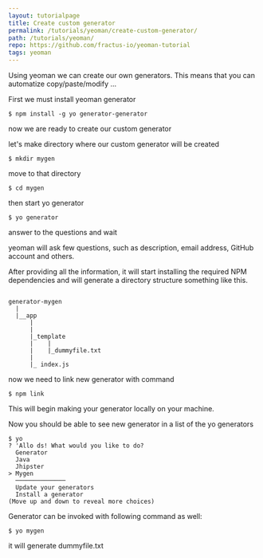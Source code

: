 ```yaml
---
layout: tutorialpage
title: Create custom generator
permalink: /tutorials/yeoman/create-custom-generator/
path: /tutorials/yeoman/
repo: https://github.com/fractus-io/yeoman-tutorial
tags: yeoman
---
```


Using yeoman we can create our own generators.
This means that you can automatize copy/paste/modify ...

 

First we must install yeoman generator

```
$ npm install -g yo generator-generator
```

now we are ready to create our custom generator

let's make directory where our custom generator will be created

```
$ mkdir mygen
```

move to that directory

```
$ cd mygen
```

then start yo generator

```
$ yo generator
```

answer to the questions and wait

yeoman will ask few questions, such as description, email address, GitHub account and others.

After providing all the information, it will start installing the required NPM dependencies and will generate a directory structure something like this.

```

generator-mygen
  |
  |__app
      |
      |
      |_template
      |    |
      |    |_dummyfile.txt
      |
      |_ index.js 	  

```

now we need to link new generator with command

```
$ npm link
```
This will begin making your generator locally on your machine.

Now you should be able to see new generator in a list of the yo generators

```
$ yo
? 'Allo ds! What would you like to do?
  Generator
  Java
  Jhipster
> Mygen
  ──────────────
  Update your generators
  Install a generator
(Move up and down to reveal more choices)
```

Generator can be invoked with following command as well:

```
$ yo mygen
```

it will generate dummyfile.txt


